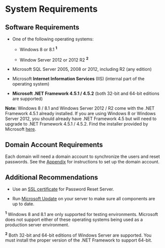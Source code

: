 [title]: # (System Requirements)
[tags]: # (requirements)
[priority]: # (102)

# System Requirements

## Software Requirements

- One of the following operating systems:

    - Windows 8 or 8.1 <sup>**1**</sup>

    - Window Server 2012 or 2012 R2 <sup>**2**</sup> 

        

- Microsoft SQL Server 2005, 2008 or 2012, including R2 (any edition)

- Microsoft **Internet Information Services** (IIS) (internal part of the operating system)

- **Microsoft .NET Framework 4.5.1 / 4.5.2** (both 32-bit and 64-bit editions are supported)

**Note:** Windows 8 / 8.1 and Windows Server 2012 / R2 come with the .NET Framework 4.5.1 already installed. If you are using Windows 8 or Windows Server 2012, you should already have .NET Framework 4.5 but will need to upgrade to .NET Framework 4.5.1 / 4.5.2. Find the installer provided by Microsoft [here](http://www.microsoft.com/en-us/download/details.aspx?id=40779).

## Domain Account Requirements

Each domain will need a domain account to synchronize the users and reset passwords. See the [Appendix](..\appendix\index.md) for instructions to set up the domain account.

## Additional Recommendations

- Use an [SSL certificate](..\appendix\index.md#sslcertificate) for Password Reset Server.

- Run [Microsoft Update](http://update.microsoft.com/) on your server to make sure all components are up to date.

<sup>**1**</sup> Windows 8 and 8.1 are only supported for testing environments. Microsoft does not support either of these operating systems being used as a production server environment.

<sup>**2**</sup> Both 32-bit and 64-bit editions of Windows Server are supported. You must install the proper version of the .NET Framework to support 64-bit.